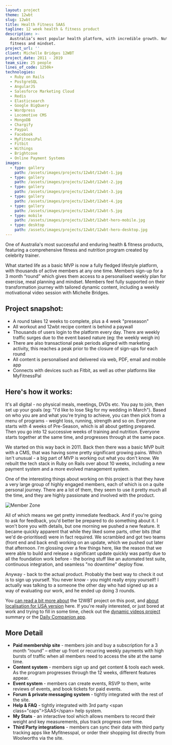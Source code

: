 ```yaml
---
layout: project
theme: 12wbt
slug: 12wbt
title: Health Fitness SAAS
tagline: 12 week health & fitness product
description: >-
  Australia’s most popular health platform, with incredible growth. Nutrition,
  fitness and mindset.
project_url: ''
client: Michelle Bridges 12WBT
project_date: 2011 - 2019
team_size: 25 people
lines_of_code: 1250k+
technologies:
  - Ruby on Rails
  - PostgreSQL
  - AngularJS
  - Salesforce Marketing Cloud
  - Redis
  - Elasticsearch
  - Google BigQuery
  - Wordpress
  - Locomotive CMS
  - MongoDB
  - Chargify
  - Paypal
  - Facebook
  - MyFitnessPal
  - Fitbit
  - Withings
  - Brightcove
  - Online Payment Systems
images:
  - type: gallery
    path: /assets/images/projects/12wbt/12wbt-1.jpg
  - type: gallery
    path: /assets/images/projects/12wbt/12wbt-2.jpg
  - type: gallery
    path: /assets/images/projects/12wbt/12wbt-3.jpg
  - type: gallery
    path: /assets/images/projects/12wbt/12wbt-4.jpg
  - type: gallery
    path: /assets/images/projects/12wbt/12wbt-5.jpg
  - type: mobile
    path: /assets/images/projects/12wbt/12wbt-hero-mobile.jpg
  - type: desktop
    path: /assets/images/projects/12wbt/12wbt-hero-desktop.jpg
---
```


One of Australia's most successful and enduring health & fitness products, featuring a comprehensive fitness and nutrition program created by celebrity trainer.

What started life as a basic MVP is now a fully fledged lifestyle platform, with thousands of active members at any one time. Members sign-up for a 3 month “round” which gives them access to a personalised weekly plan for exercise, meal planning and mindset. Members feel fully supported on their transformation journey with tailored dynamic content, including a weekly motivational video session with Michelle Bridges.

## Project snapshot:

* A round takes 12 weeks to complete, plus a 4 week "preseason"
* All workout and 12wbt recipe content is behind a paywall
* Thousands of users login to the platform every day. There are weekly traffic surges due to the event based nature (eg: the weekly weigh in)
* There are also transactional peak periods aligned with marketing activity, this reaches a peak prior to the closure of sign-ups for each round
* All content is personalised and delivered via web, PDF, email and mobile app
* Connects with devices such as Fitbit, as well as other platforms like MyFitnessPal

## Here's how it works:

It's all digital - no physical meals, meetings, DVDs etc. You pay to join, then set up your goals (eg: "I'd like to lose 5kg for my wedding in March"). Based on who you are and what you're trying to achieve, you can then pick from a menu of programs - weight loss, running, strength and so on. Everyone starts with 4 weeks of Pre-Season, which is all about getting prepared. Then you go into 12 successive weeks of training and nutrition. Everyone starts together at the same time, and progresses through at the same pace.

We started on this way back in 2011. Back then there was a basic MVP built with a CMS, that was having some pretty significant growing pains. Which isn't unusual - a big part of MVP is working out what you don't know. We rebuilt the tech stack in Ruby on Rails over about 10 weeks, including a new payment system and a more evolved management system.

One of the interesting things about working on this project is that they have a very large group of highly engaged members, each of which is on a quite personal journey. There are a lot of them, they seem to use it pretty much all the time, and they are highly passionate and involved with the product.

![Member Zone](/assets/uploads/assets/images/projects/12wbt/desktop-12wbt-4.jpg)

All of which means we get pretty immediate feedback. And if you're going to ask for feedback, you'd better be prepared to do something about it. I won't bore you with details, but one morning we pushed a new feature. It became quickly apparent that while they liked some parts, other bits (that we'd de-prioritised) were in fact required. We scrambled and got two teams (front end and back end) working on an update, which we pushed out later that afternoon. I'm glossing over a few things here, like the reason that we were able to build and release a significant update quickly was partly due to all the foundation work before - the boring stuff like an automated test suite, continuous integration, and seamless "no downtime" deploy flow.

Anyway - back to the actual product. Probably the best way to check it out is to sign up yourself. You never know - you might really enjoy yourself! I actually was talking to a someone the other day who had signed up as a way of evaluating our work, and he ended up doing 3 rounds.

You [can read a bit more about](/our-work/our-work-michelle-bridges-12wbt-build/) the 12WBT project on this post, and [about localisation for USA version](/our-work/developing-12wbt-usa/) here. If you're really interested, or just bored at work and trying to fill in some time, check out the [dynamic videos project](/portfolio/12wbt-dynamic-video/) summary or the [Daily Companion app](/portfolio/12wbt-daily-app/).

## More Detail

* **Paid membership site** - members join and buy a subscription for a 3 month “round” – either up front or recurring weekly payments with high bursts of traffic when all members need to access the site at the same time.
* **Content system** - members sign up and get content & tools each week. As the program progresses through the 12 weeks, different features appear.
* **Event system** - members can create events, RSVP to them, write reviews of events, and book tickets for paid events.
* **Forum & private messaging system** - tightly integrated with the rest of the site.
* **Help & FAQ** - tightly integrated with 3rd party \<span class="caps">SAAS\</span> help system.
* **My Stats** - an interactive tool which allows members to record their weight and key measurements, plus track progress over time.
* **Third Party integrations** - members can sync their data with third party tracking apps like Myfitnesspal, or order their shopping list directly from Woolworths via the site.
